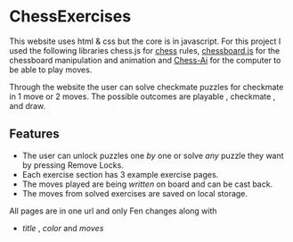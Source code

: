 # ChessExercises

This website uses html & css but the core is in javascript. For this project I used the following libraries chess.js for [chess](https://github.com/jhlywa/chess.js/blob/master/README.md) rules, [chessboard.js](https://chessboardjs.com/) for the chessboard manipulation and animation and [Chess-Ai](https://github.com/zeyu2001/chess-ai) for the computer to be able to play moves.



Through the website the user can solve checkmate puzzles for checkmate in 1 move or 2 moves. The possible outcomes are playable , checkmate , and draw.
## Features
*  The user can unlock puzzles one _by_ one or solve _any_ puzzle they want by pressing Remove Locks.
*  Each exercise section has 3 example exercise pages.
*  The moves played are being _written_ on board and can be cast back.
*  The moves from solved exercises are saved on local storage.


All pages are in one url and only Fen changes along with
* _title_ , _color_ and _moves_

